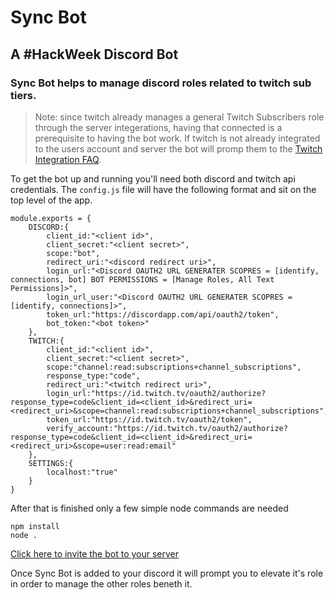 # Sync Bot
## A #HackWeek Discord Bot
### Sync Bot helps to manage discord roles related to twitch sub tiers.

> Note: since twitch already manages a general Twitch Subscribers role through the server integerations, having that connected is a prerequisite to having the bot work. If twitch is not already integrated to the users account and server the bot will promp them to the [Twitch Integration FAQ](https://support.discordapp.com/hc/en-us/articles/212112068-Twitch-Integration-FAQ).  

To get the bot up and running you'll need both discord and twitch api credentials. The `config.js` file will have the following format and sit on the top level of the app.

```
module.exports = {
    DISCORD:{
        client_id:"<client id>",
        client_secret:"<client secret>",
        scope:"bot",
        redirect_uri:"<discord redirect uri>",
        login_url:"<Discord OAUTH2 URL GENERATER SCOPRES = [identify, connections, bot] BOT PERMISSIONS = [Manage Roles, All Text Permissions]>",
        login_url_user:"<Discord OAUTH2 URL GENERATER SCOPRES = [identify, connections]>",
        token_url:"https://discordapp.com/api/oauth2/token",
        bot_token:"<bot token>"
    },
    TWITCH:{
        client_id:"<client id>",
        client_secret:"<client secret>",
        scope:"channel:read:subscriptions+channel_subscriptions",
        response_type:"code",
        redirect_uri:"<twitch redirect uri>",
        login_url:"https://id.twitch.tv/oauth2/authorize?response_type=code&client_id=<client_id>&redirect_uri=<redirect_uri>&scope=channel:read:subscriptions+channel_subscriptions",
        token_url:"https://id.twitch.tv/oauth2/token",
        verify_account:"https://id.twitch.tv/oauth2/authorize?response_type=code&client_id=<client_id>&redirect_uri=<redirect_uri>&scope=user:read:email"
    },
    SETTINGS:{
        localhost:"true"
    }
}
```

After that is finished only a few simple node commands are needed

```
npm install
node .
```
[Click here to invite the bot to your server](http://localhost:8000)

Once Sync Bot is added to your discord it will prompt you to elevate it's role in order to manage the other roles beneth it. 